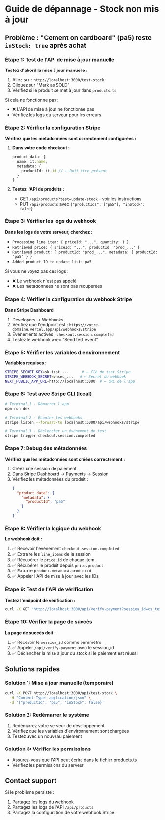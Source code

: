 # Guide de dépannage - Stock non mis à jour

## Problème : "Cement on cardboard" (pa5) reste `inStock: true` après achat

### Étape 1: Test de l'API de mise à jour manuelle

**Testez d'abord la mise à jour manuelle :**
1. Allez sur : `http://localhost:3000/test-stock`
2. Cliquez sur "Mark as SOLD"
3. Vérifiez si le produit se met à jour dans `products.ts`

Si cela ne fonctionne pas :
- ❌ L'API de mise à jour ne fonctionne pas
- Vérifiez les logs du serveur pour les erreurs

### Étape 2: Vérifier la configuration Stripe

**Vérifiez que les métadonnées sont correctement configurées :**

1. **Dans votre code checkout :**
   ```typescript
   product_data: {
     name: it.name,
     metadata: {
       productId: it.id // ← Doit être présent
     }
   }
   ```

2. **Testez l'API de produits :**
   - GET `/api/products?test=update-stock` - voir les instructions
   - PUT `/api/products` avec `{"productIds": ["pa5"], "inStock": false}`

### Étape 3: Vérifier les logs du webhook

**Dans les logs de votre serveur, cherchez :**
- `Processing line item: { priceId: "...", quantity: 1 }`
- `Retrieved price: { priceId: "...", productId: "prod_..." }`
- `Retrieved product: { productId: "prod_...", metadata: { productId: "pa5" } }`
- `Added product ID to update list: pa5`

Si vous ne voyez pas ces logs :
- ❌ Le webhook n'est pas appelé
- ❌ Les métadonnées ne sont pas récupérées

### Étape 4: Vérifier la configuration du webhook Stripe

**Dans Stripe Dashboard :**
1. Developers → Webhooks
2. Vérifiez que l'endpoint est : `https://votre-domaine.vercel.app/api/webhooks/stripe`
3. Événements activés : `checkout.session.completed`
4. Testez le webhook avec "Send test event"

### Étape 5: Vérifier les variables d'environnement

**Variables requises :**
```bash
STRIPE_SECRET_KEY=sk_test_...      # ← Clé de test Stripe
STRIPE_WEBHOOK_SECRET=whsec_...   # ← Secret du webhook
NEXT_PUBLIC_APP_URL=http://localhost:3000  # ← URL de l'app
```

### Étape 6: Test avec Stripe CLI (local)

```bash
# Terminal 1 - Démarrer l'app
npm run dev

# Terminal 2 - Écouter les webhooks
stripe listen --forward-to localhost:3000/api/webhooks/stripe

# Terminal 3 - Déclencher un événement de test
stripe trigger checkout.session.completed
```

### Étape 7: Debug des métadonnées

**Vérifiez que les métadonnées sont créées correctement :**

1. Créez une session de paiement
2. Dans Stripe Dashboard → Payments → Session
3. Vérifiez les métadonnées du produit :
   ```json
   {
     "product_data": {
       "metadata": {
         "productId": "pa5"
       }
     }
   }
   ```

### Étape 8: Vérifier la logique du webhook

**Le webhook doit :**
1. ✅ Recevoir l'événement `checkout.session.completed`
2. ✅ Extraire les `line_items` de la session
3. ✅ Récupérer le `price.id` de chaque item
4. ✅ Récupérer le produit depuis `price.product`
5. ✅ Extraire `product.metadata.productId`
6. ✅ Appeler l'API de mise à jour avec les IDs

### Étape 9: Test de l'API de vérification

**Testez l'endpoint de vérification :**
```bash
curl -X GET "http://localhost:3000/api/verify-payment?session_id=cs_test_..."
```

### Étape 10: Vérifier la page de succès

**La page de succès doit :**
1. ✅ Recevoir le `session_id` comme paramètre
2. ✅ Appeler `/api/verify-payment` avec le session_id
3. ✅ Déclencher la mise à jour du stock si le paiement est réussi

## Solutions rapides

### Solution 1: Mise à jour manuelle (temporaire)
```bash
curl -X POST http://localhost:3000/api/test-stock \
  -H "Content-Type: application/json" \
  -d '{"productId": "pa5", "inStock": false}'
```

### Solution 2: Redémarrer le système
1. Redémarrez votre serveur de développement
2. Vérifiez que les variables d'environnement sont chargées
3. Testez avec un nouveau paiement

### Solution 3: Vérifier les permissions
- Assurez-vous que l'API peut écrire dans le fichier products.ts
- Vérifiez les permissions du serveur

## Contact support

Si le problème persiste :
1. Partagez les logs du webhook
2. Partagez les logs de l'API `/api/products`
3. Partagez la configuration de votre webhook Stripe
